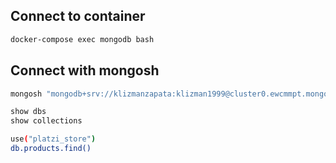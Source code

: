 ## Connect to container

```sh
docker-compose exec mongodb bash
```

## Connect with mongosh

```sh
mongosh "mongodb+srv://klizmanzapata:klizman1999@cluster0.ewcmmpt.mongodb.net/"
```

```sh
show dbs
show collections
```

```sh
use("platzi_store")
db.products.find()
```
